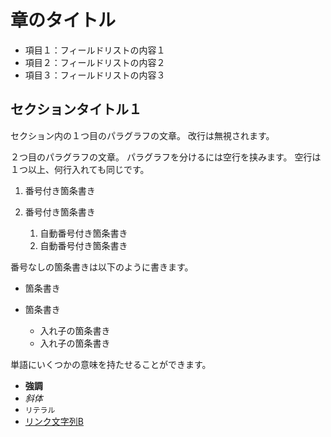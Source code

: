 # 章のタイトル

* 項目１：フィールドリストの内容１
* 項目２：フィールドリストの内容２
* 項目３：フィールドリストの内容３

## セクションタイトル１

セクション内の１つ目のパラグラフの文章。
改行は無視されます。

２つ目のパラグラフの文章。
パラグラフを分けるには空行を挟みます。
空行は１つ以上、何行入れても同じです。

1. 番号付き箇条書き
2. 番号付き箇条書き

    1. 自動番号付き箇条書き
    2. 自動番号付き箇条書き

番号なしの箇条書きは以下のように書きます。

* 箇条書き
* 箇条書き

    * 入れ子の箇条書き
    * 入れ子の箇条書き

単語にいくつかの意味を持たせることができます。

- **強調**
- *斜体*
- `リテラル`
- [リンク文字列B](http://docs.sphinx-users.jp)
